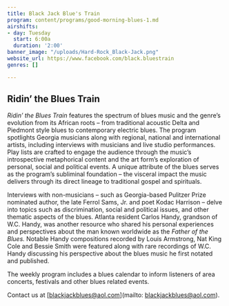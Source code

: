 ```yaml
---
title: Black Jack Blue's Train
program: content/programs/good-morning-blues-1.md
airshifts:
- day: Tuesday
  start: 6:00a
  duration: '2:00'
banner_image: "/uploads/Hard-Rock_Black-Jack.png"
website_url: https://www.facebook.com/black.bluestrain
genres: []

---
```

## **Ridin’ the Blues Train**

_Ridin’ the Blues Train_ features the spectrum of blues music and the genre’s evolution from its African roots – from traditional acoustic Delta and Piedmont style blues to contemporary electric blues. The program spotlights Georgia musicians along with regional, national and international artists, including interviews with musicians and live studio performances. Play lists are crafted to engage the audience through the music’s introspective metaphorical content and the art form’s exploration of personal, social and political events. A unique attribute of the blues serves as the program’s subliminal foundation – the visceral impact the music delivers through its direct lineage to traditional gospel and spirituals.

Interviews with non-musicians – such as Georgia-based Pulitzer Prize nominated author, the late Ferrol Sams, Jr. and poet Kodac Harrison – delve into topics such as discrimination, social and political issues, and other thematic aspects of the blues. Atlanta resident Carlos Handy, grandson of W.C. Handy, was another resource who shared his personal experiences and perspectives about the man known worldwide as the _Father of the Blues._ Notable Handy compositions recorded by Louis Armstrong, Nat King Cole and Bessie Smith were featured along with rare recordings of W.C. Handy discussing his perspective about the blues music he first notated and published.

The weekly program includes a blues calendar to inform listeners of area concerts, festivals and other blues related events.

Contact us at [blackjackblues@aol.com](mailto: blackjackblues@aol.com).